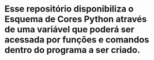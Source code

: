 # Esse repositório disponibiliza o Esquema de Cores Python através de uma variável que poderá ser acessada por funções e comandos dentro do programa a ser criado.
